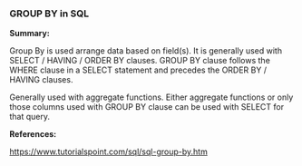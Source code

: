 ### GROUP BY in SQL

**Summary:**

Group By is used arrange data based on field(s). It is generally used with SELECT / HAVING / ORDER BY clauses. GROUP BY clause follows the WHERE clause in a SELECT statement and precedes the ORDER BY / HAVING clauses.

Generally used with aggregate functions. Either aggregate functions or only those columns used with GROUP BY clause can be used with SELECT for that query.


**References:**

https://www.tutorialspoint.com/sql/sql-group-by.htm
